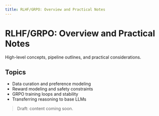 ```yaml
---
title: RLHF/GRPO: Overview and Practical Notes
---
```


# RLHF/GRPO: Overview and Practical Notes

High-level concepts, pipeline outlines, and practical considerations.

## Topics

- Data curation and preference modeling
- Reward modeling and safety constraints
- GRPO training loops and stability
- Transferring reasoning to base LLMs

> Draft: content coming soon.

